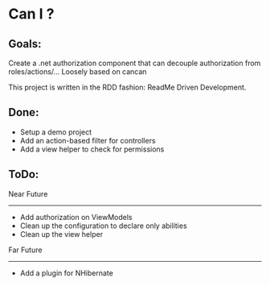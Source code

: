 Can I ?
=======

Goals:
------
Create a .net  authorization component that can decouple authorization from roles/actions/...
Loosely based on cancan

This project is written in the RDD fashion: ReadMe Driven Development.

Done:
-----
- Setup a demo project
- Add an action-based filter for controllers
- Add a view helper to check for permissions

ToDo:
-----
Near Future
***********
- Add authorization on ViewModels
- Clean up the configuration to declare only abilities
- Clean up the view helper

Far Future
**********
- Add a plugin for NHibernate